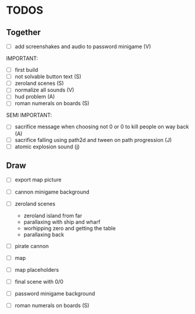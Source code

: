 # TODOS

## Together

- [ ] add screenshakes and audio to password minigame (V)

IMPORTANT:
- [ ] first build
- [ ] not solvable button text (S)
- [ ] zeroland scenes (S)
- [ ] normalize all sounds (V)
- [ ] hud problem (A)
- [ ] roman numerals on boards (S)

SEMI IMPORTANT:
- [ ] sacrifice message when choosing not 0 or 0 to kill people on way back (A)
- [ ] sacrifice falling using path2d and tween on path progression (J)
- [ ] atomic explosion sound (j)

## Draw

- [ ] export map picture

- [ ] cannon minigame background
- [ ] zeroland scenes
  - zeroland island from far
  - parallaxing with ship and wharf
  - worhipping zero and getting the table
  - parallaxing back
- [ ] pirate cannon
- [ ] map
- [ ] map placeholders
- [ ] final scene with 0/0
- [ ] password minigame background
- [ ] roman numerals on boards (S)
